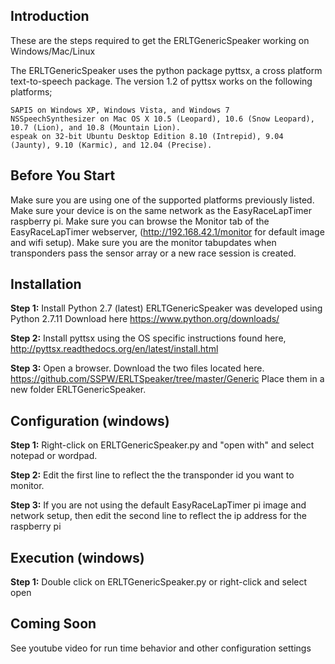 Introduction
------------

These are the steps required to get the ERLTGenericSpeaker working on Windows/Mac/Linux

The ERLTGenericSpeaker uses the python package pyttsx, a cross platform text-to-speech package.
The version 1.2 of pyttsx works on the following platforms;

    SAPI5 on Windows XP, Windows Vista, and Windows 7
    NSSpeechSynthesizer on Mac OS X 10.5 (Leopard), 10.6 (Snow Leopard), 10.7 (Lion), and 10.8 (Mountain Lion).
    espeak on 32-bit Ubuntu Desktop Edition 8.10 (Intrepid), 9.04 (Jaunty), 9.10 (Karmic), and 12.04 (Precise).

Before You Start
----------------
Make sure you are using one of the supported platforms previously listed. Make sure your device is on the same network as the EasyRaceLapTimer raspberry pi. Make sure you can browse the Monitor tab of the EasyRaceLapTimer webserver, (http://192.168.42.1/monitor for default image and wifi setup). Make sure you are the monitor tabupdates when transponders pass the sensor array or a new race session is created.

Installation
------------

**Step 1:**
Install Python 2.7 (latest)
ERLTGenericSpeaker was developed using Python 2.7.11
Download here https://www.python.org/downloads/

**Step 2:**
Install pyttsx using the OS specific instructions found here, http://pyttsx.readthedocs.org/en/latest/install.html

**Step 3:**
Open a browser. Download the two files located here. https://github.com/SSPW/ERLTSpeaker/tree/master/Generic
Place them in a new folder ERLTGenericSpeaker.

Configuration (windows)
----------
**Step 1:**
Right-click on ERLTGenericSpeaker.py and "open with" and select notepad or wordpad.

**Step 2:**
Edit the first line to reflect the the transponder id you want to monitor.

**Step 3:**
If you are not using the default EasyRaceLapTimer pi image and network setup, then edit the second line to reflect the ip address for the raspberry pi

Execution (windows)
----------

**Step 1:**
Double click on ERLTGenericSpeaker.py or right-click and select open


Coming Soon
-----------
See youtube video for run time behavior and other configuration settings


